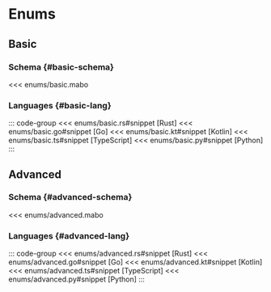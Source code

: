 # Enums

## Basic

### Schema {#basic-schema}

<<< enums/basic.mabo

### Languages {#basic-lang}

::: code-group
<<< enums/basic.rs#snippet [Rust]
<<< enums/basic.go#snippet [Go]
<<< enums/basic.kt#snippet [Kotlin]
<<< enums/basic.ts#snippet [TypeScript]
<<< enums/basic.py#snippet [Python]
:::

## Advanced

### Schema {#advanced-schema}

<<< enums/advanced.mabo

### Languages {#advanced-lang}

::: code-group
<<< enums/advanced.rs#snippet [Rust]
<<< enums/advanced.go#snippet [Go]
<<< enums/advanced.kt#snippet [Kotlin]
<<< enums/advanced.ts#snippet [TypeScript]
<<< enums/advanced.py#snippet [Python]
:::
